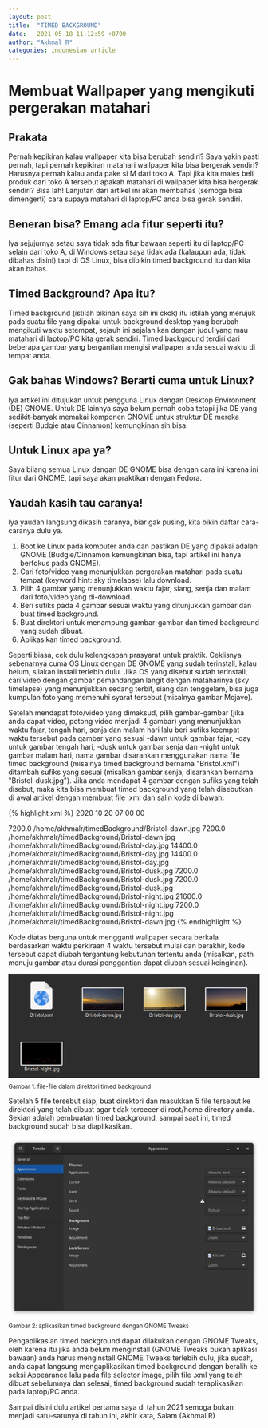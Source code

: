 ```yaml
---
layout: post
title:  "TIMED BACKGROUND"
date:   2021-05-18 11:12:59 +0700
author: "Akhmal R"
categories: indonesian article
---
```


# Membuat Wallpaper yang mengikuti pergerakan matahari

## Prakata

Pernah kepikiran kalau wallpaper kita bisa berubah sendiri? Saya yakin pasti pernah, tapi pernah kepikiran matahari wallpaper kita bisa bergerak sendiri? Harusnya pernah kalau anda pake si M dari toko A. Tapi jika kita males beli produk dari toko A tersebut apakah matahari di wallpaper kita bisa bergerak sendiri? Bisa lah! Lanjutan dari artikel ini akan membahas (semoga bisa dimengerti) cara supaya matahari di laptop/PC anda bisa gerak sendiri.

## Beneran bisa? Emang ada fitur seperti itu?

Iya sejujurnya setau saya tidak ada fitur bawaan seperti itu di laptop/PC selain dari toko A, di Windows setau saya tidak ada (kalaupun ada, tidak dibahas disini) tapi di OS Linux, bisa dibikin timed background itu dan kita akan bahas.

## Timed Background? Apa itu?

Timed background (istilah bikinan saya sih ini ckck) itu istilah yang merujuk pada suatu file yang dipakai untuk background desktop yang berubah mengikuti waktu setempat, sejauh ini sejalan kan dengan judul yang mau matahari di laptop/PC kita gerak sendiri. Timed background terdiri dari beberapa gambar yang bergantian mengisi wallpaper anda sesuai waktu di tempat anda.

## Gak bahas Windows? Berarti cuma untuk Linux?

Iya artikel ini ditujukan untuk pengguna Linux dengan Desktop Environment (DE) GNOME. Untuk DE lainnya saya belum pernah coba tetapi jika DE yang sedikit-banyak memakai komponen GNOME untuk struktur DE mereka (seperti Budgie atau Cinnamon) kemungkinan sih bisa.

## Untuk Linux apa ya?

Saya bilang semua Linux dengan DE GNOME bisa dengan cara ini karena ini fitur dari GNOME, tapi saya akan praktikan dengan Fedora.

## Yaudah kasih tau caranya!

Iya yaudah langsung dikasih caranya, biar gak pusing, kita bikin daftar cara-caranya dulu ya.
1. Boot ke Linux pada komputer anda dan pastikan DE yang dipakai adalah GNOME (Budgie/Cinnamon kemungkinan bisa, tapi artikel ini hanya berfokus pada GNOME).
2. Cari foto/video yang menunjukkan pergerakan matahari pada suatu tempat (keyword hint: sky timelapse) lalu download.
3. Pilih 4 gambar yang menunjukkan waktu fajar, siang, senja dan malam dari foto/video yang di-download.
4. Beri sufiks pada 4 gambar sesuai waktu yang ditunjukkan gambar dan buat timed background.
5. Buat direktori untuk menampung gambar-gambar dan timed background yang sudah dibuat.
6. Aplikasikan timed background.

Seperti biasa, cek dulu kelengkapan prasyarat untuk praktik. Ceklisnya sebenarnya cuma OS Linux dengan DE GNOME yang sudah terinstall, kalau belum, silakan install terlebih dulu. Jika OS yang disebut sudah terinstall, cari video dengan gambar pemandangan langit dengan mataharinya (sky timelapse) yang menunjukkan sedang terbit, siang dan tenggelam, bisa juga kumpulan foto yang memenuhi syarat tersebut (misalnya gambar Mojave).

Setelah mendapat foto/video yang dimaksud, pilih gambar-gambar (jika anda dapat video, potong video menjadi 4 gambar) yang menunjukkan waktu fajar, tengah hari, senja dan malam hari lalu beri sufiks keempat waktu tersebut pada gambar yang sesuai -dawn untuk gambar fajar, -day untuk gambar tengah hari, -dusk untuk gambar senja dan -night untuk gambar malam hari, nama gambar disarankan menggunakan nama file timed background (misalnya timed background bernama "Bristol.xml") ditambah sufiks yang sesuai (misalkan gambar senja, disarankan bernama "Bristol-dusk.jpg"). Jika anda mendapat 4 gambar dengan sufiks yang telah disebut, maka kita bisa membuat timed background yang telah disebutkan di awal artikel dengan membuat file .xml dan salin kode di bawah.

{% highlight xml %}
<background>
<starttime>
  <year>2020</year>
  <month>10</month>
  <day>20</day>
  <hour>07</hour>
  <minute>00</minute>
  <second>00</second>
</starttime>
<!-- This animation will start at 7 AM. -->

<!-- We start with dawn at 7 AM. It will remain up for 2 hours. -->
<static>
<duration>7200.0</duration>
<file>/home/akhmalr/timedBackground/Bristol-dawn.jpg</file>
</static>

<!-- Dawn ended and starts to transition to day at 9 AM. The transition lasts for 2 hours, ending at 11 AM. -->
<transition type="overlay">
<duration>7200.0</duration>
<from>/home/akhmalr/timedBackground/Bristol-dawn.jpg</from>
<to>/home/akhmalr/timedBackground/Bristol-day.jpg</to>
</transition>

<!-- It's 11 AM, we're showing the day image in full force now, for 4 hours ending at 3 PM. -->
<static>
<duration>14400.0</duration>
<file>/home/akhmalr/timedBackground/Bristol-day.jpg</file>
</static>

<!-- It's 3 PM, and we're starting to transition to dusk. Transition completes at 7 PM. -->
<transition type="overlay">
<duration>14400.0</duration>
<from>/home/akhmalr/timedBackground/Bristol-day.jpg</from>
<to>/home/akhmalr/timedBackground/Bristol-dusk.jpg</to>
</transition>

<!-- It's 7 PM, we're showing the dusk for 2 hours ending at 9 PM. -->
<static>
<duration>7200.0</duration>
<file>/home/akhmalr/timedBackground/Bristol-dusk.jpg</file>
</static>

<!-- It's 9 PM, and we're starting to transition to night. Transition completes at 11 PM. -->
<transition type="overlay">
<duration>7200.0</duration>
<from>/home/akhmalr/timedBackground/Bristol-dusk.jpg</from>
<to>/home/akhmalr/timedBackground/Bristol-night.jpg</to>
</transition>

<!-- It's 11 PM, we're showing the night till 5 AM. -->
<static>
<duration>21600.0</duration>
<file>/home/akhmalr/timedBackground/Bristol-night.jpg</file>
</static>

<!-- It's 5 AM, and we're starting to transition to dawn. Transition completes at 7 AM. -->
<transition type="overlay">
<duration>7200.0</duration>
<from>/home/akhmalr/timedBackground/Bristol-night.jpg</from>
<to>/home/akhmalr/timedBackground/Bristol-dawn.jpg</to>
</transition>

</background>
{% endhighlight %}

Kode diatas berguna untuk mengganti wallpaper secara berkala berdasarkan waktu perkiraan 4 waktu tersebut mulai dan berakhir, kode tersebut dapat diubah tergantung kebutuhan tertentu anda (misalkan, path menuju gambar atau durasi penggantian dapat diubah sesuai keinginan).

![directory](https://raw.githubusercontent.com/akhmal22/akhmal22.github.io/master/images/direktori-timed-background.png)
<sub>Gambar 1: file-file dalam direktori timed background</sub>

Setelah 5 file tersebut siap, buat direktori dan masukkan 5 file tersebut ke direktori yang telah dibuat agar tidak tercecer di root/home directory anda. Sekian adalah pembuatan timed background, sampai saat ini, timed background sudah bisa diaplikasikan.

![directory](https://raw.githubusercontent.com/akhmal22/akhmal22.github.io/master/images/tweaks.png)
<sub>Gambar 2: aplikasikan timed background dengan GNOME Tweaks</sub>

Pengaplikasian timed background dapat dilakukan dengan GNOME Tweaks, oleh karena itu jika anda belum menginstall (GNOME Tweaks bukan aplikasi bawaan) anda harus menginstall GNOME Tweaks terlebih dulu, jika sudah, anda dapat langsung mengaplikasikan timed background dengan beralih ke seksi Appearance lalu pada file selector image, pilih file .xml yang telah dibuat sebelumnya dan selesai, timed background sudah teraplikasikan pada laptop/PC anda.

Sampai disini dulu artikel pertama saya di tahun 2021 semoga bukan menjadi satu-satunya di tahun ini, akhir kata, Salam (Akhmal R)

